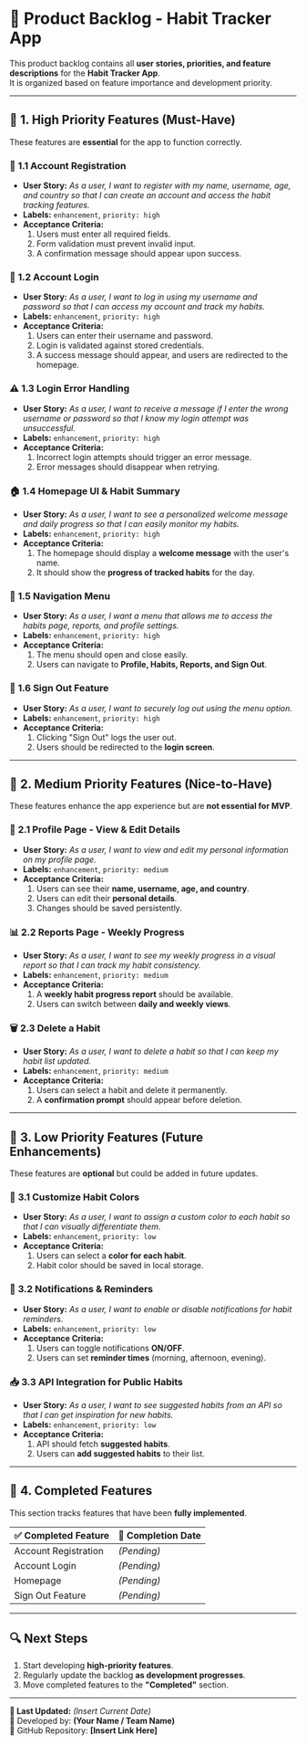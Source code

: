 # 📌 Product Backlog - Habit Tracker App  

This product backlog contains all **user stories, priorities, and feature descriptions** for the **Habit Tracker App**.  
It is organized based on feature importance and development priority.

---

## **📍 1. High Priority Features (Must-Have)**  
These features are **essential** for the app to function correctly.

### 📝 **1.1 Account Registration**
- **User Story:** _As a user, I want to register with my name, username, age, and country so that I can create an account and access the habit tracking features._
- **Labels:** `enhancement`, `priority: high`
- **Acceptance Criteria:**  
  1. Users must enter all required fields.  
  2. Form validation must prevent invalid input.  
  3. A confirmation message should appear upon success.  

### 🔑 **1.2 Account Login**
- **User Story:** _As a user, I want to log in using my username and password so that I can access my account and track my habits._
- **Labels:** `enhancement`, `priority: high`
- **Acceptance Criteria:**  
  1. Users can enter their username and password.  
  2. Login is validated against stored credentials.  
  3. A success message should appear, and users are redirected to the homepage.  

### ⚠️ **1.3 Login Error Handling**
- **User Story:** _As a user, I want to receive a message if I enter the wrong username or password so that I know my login attempt was unsuccessful._
- **Labels:** `enhancement`, `priority: high`
- **Acceptance Criteria:**  
  1. Incorrect login attempts should trigger an error message.  
  2. Error messages should disappear when retrying.  

### 🏠 **1.4 Homepage UI & Habit Summary**
- **User Story:** _As a user, I want to see a personalized welcome message and daily progress so that I can easily monitor my habits._
- **Labels:** `enhancement`, `priority: high`
- **Acceptance Criteria:**  
  1. The homepage should display a **welcome message** with the user's name.  
  2. It should show the **progress of tracked habits** for the day.  

### 🔗 **1.5 Navigation Menu**
- **User Story:** _As a user, I want a menu that allows me to access the habits page, reports, and profile settings._
- **Labels:** `enhancement`, `priority: high`
- **Acceptance Criteria:**  
  1. The menu should open and close easily.  
  2. Users can navigate to **Profile, Habits, Reports, and Sign Out**.  

### 🛑 **1.6 Sign Out Feature**
- **User Story:** _As a user, I want to securely log out using the menu option._
- **Labels:** `enhancement`, `priority: high`
- **Acceptance Criteria:**  
  1. Clicking "Sign Out" logs the user out.  
  2. Users should be redirected to the **login screen**.  

---

## **📍 2. Medium Priority Features (Nice-to-Have)**  
These features enhance the app experience but are **not essential for MVP**.

### 📄 **2.1 Profile Page - View & Edit Details**
- **User Story:** _As a user, I want to view and edit my personal information on my profile page._
- **Labels:** `enhancement`, `priority: medium`
- **Acceptance Criteria:**  
  1. Users can see their **name, username, age, and country**.  
  2. Users can edit their **personal details**.  
  3. Changes should be saved persistently.  

### 📊 **2.2 Reports Page - Weekly Progress**
- **User Story:** _As a user, I want to see my weekly progress in a visual report so that I can track my habit consistency._
- **Labels:** `enhancement`, `priority: medium`
- **Acceptance Criteria:**  
  1. A **weekly habit progress report** should be available.  
  2. Users can switch between **daily and weekly views**.  

### 🗑 **2.3 Delete a Habit**
- **User Story:** _As a user, I want to delete a habit so that I can keep my habit list updated._
- **Labels:** `enhancement`, `priority: medium`
- **Acceptance Criteria:**  
  1. Users can select a habit and delete it permanently.  
  2. A **confirmation prompt** should appear before deletion.  

---

## **📍 3. Low Priority Features (Future Enhancements)**  
These features are **optional** but could be added in future updates.

### 🎨 **3.1 Customize Habit Colors**
- **User Story:** _As a user, I want to assign a custom color to each habit so that I can visually differentiate them._
- **Labels:** `enhancement`, `priority: low`
- **Acceptance Criteria:**  
  1. Users can select a **color for each habit**.  
  2. Habit color should be saved in local storage.  

### 🔔 **3.2 Notifications & Reminders**
- **User Story:** _As a user, I want to enable or disable notifications for habit reminders._
- **Labels:** `enhancement`, `priority: low`
- **Acceptance Criteria:**  
  1. Users can toggle notifications **ON/OFF**.  
  2. Users can set **reminder times** (morning, afternoon, evening).  

### 📥 **3.3 API Integration for Public Habits**
- **User Story:** _As a user, I want to see suggested habits from an API so that I can get inspiration for new habits._
- **Labels:** `enhancement`, `priority: low`
- **Acceptance Criteria:**  
  1. API should fetch **suggested habits**.  
  2. Users can **add suggested habits** to their list.  

---

## **📍 4. Completed Features**
This section tracks features that have been **fully implemented**.

| ✅ **Completed Feature** | 📅 **Completion Date** |
|-------------------------|----------------------|
| Account Registration | _(Pending)_ |
| Account Login | _(Pending)_ |
| Homepage | _(Pending)_ |
| Sign Out Feature | _(Pending)_ |

---

## **🔍 Next Steps**
1. Start developing **high-priority features**.
2. Regularly update the backlog **as development progresses**.
3. Move completed features to the **"Completed"** section.

---
**📅 Last Updated:** _(Insert Current Date)_  
🚀 Developed by: **(Your Name / Team Name)**  
📂 GitHub Repository: **[Insert Link Here]**  

